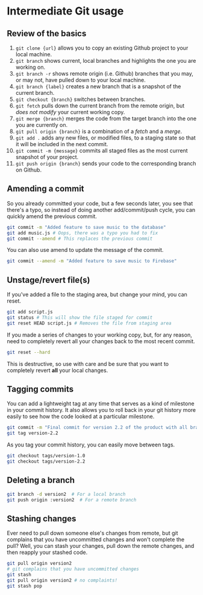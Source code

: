 # Intermediate Git usage

## Review of the basics

1. `git clone {url}` allows you to copy an existing Github project to your local machine.
1. `git branch` shows current, local branches and highlights the one you are working on.
2. `git branch -r` shows remote origin (i.e. Github) branches that you may, or may not, have pulled down to your local machine.
3. `git branch {label}` creates a new branch that is a snapshot of the current branch.
4. `git checkout {branch}` switches between branches.
3. `git fetch` pulls down the current branch from the remote origin, but *does not modify* your current working copy.
4. `git merge {branch}` merges the code from the target branch into the one you are currently on.
5. `git pull origin {branch}` is a combination of a *fetch* and a *merge*.
6. `git add .` adds any new files, or modified files, to a staging state so that it will be included in the next commit.
7. `git commit -m {message}` commits all staged files as the most current snapshot of your project.
8. `git push origin {branch}` sends your code to the corresponding branch on Github.

## Amending a commit

So you already committed your code, but a few seconds later, you see that there's a typo, so instead of doing another add/commit/push cycle, you can quickly amend the previous commit.

```bash
git commit -m "Added feature to save music to the database"
git add music.js # Oops, there was a typo you had to fix
git commit --amend # This replaces the previous commit
```

You can also use amend to update the message of the commit.

```bash
git commit --amend -m "Added feature to save music to Firebase"
```

## Unstage/revert file(s)

If you've added a file to the staging area, but change your mind, you can reset.

```bash
git add script.js
git status # This will show the file staged for commit
git reset HEAD script.js # Removes the file from staging area
```

If you made a series of changes to your working copy, but, for any reason, need to completely revert all your changes back to the most recent commit.

```bash
git reset --hard
```

This is destructive, so use with care and be sure that you want to completely revert **all** your local changes.

## Tagging commits

You can add a lightweight tag at any time that serves as a kind of milestone in your commit history. It also allows you to roll back in your git history more easily to see how the code looked at a particular milestone.

```bash
git commit -m "Final commit for version 2.2 of the product with all branches merged"
git tag version-2.2
```

As you tag your commit history, you can easily move between tags.

```bash
git checkout tags/version-1.0
git checkout tags/version-2.2
```

## Deleting a branch

```bash
git branch -d version2  # For a local branch
git push origin :version2  # For a remote branch
```

## Stashing changes

Ever need to pull down someone else's changes from remote, but git complains that you have uncommitted changes and won't complete the pull? Well, you can stash your changes, pull down the remote changes, and then reapply your stashed code.

```bash
git pull origin version2
# git complains that you have uncommitted changes
git stash
git pull origin version2 # no complaints!
git stash pop
```

